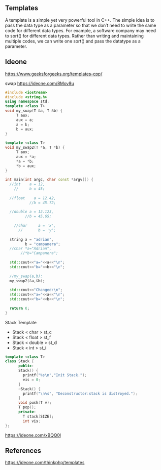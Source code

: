 ## Templates

A template is a simple yet very powerful tool in C++. The simple idea is to pass the data type as a parameter so that we don’t need to write the same code for different data types. For example, a software company may need to sort() for different data types. Rather than writing and maintaining multiple codes, we can write one sort() and pass the datatype as a parameter. 
## 

## Ideone

https://www.geeksforgeeks.org/templates-cpp/

swap https://ideone.com/8Mov8u

```C++
#include <iostream>
#include <string.h>
using namespace std;
template <class T>
void my_swap(T &a, T &b) {
     T aux;
     aux = a;
     a = b;
     b = aux;
}
 
template <class T>
void my_swap2(T *a, T *b) {
     T aux;
     aux = *a;
     *a = *b;
     *b = aux;
}
 
int main(int argc, char const *argv[]) {
  //int    a = 12,
    //     b = 45;
 
  //float    a = 12.42,
           //b = 45.72;
 
  //double a = 12.123,
         //b = 45.65;
 
    //char     a = 'x',
      //       b = 'y';
 
  string a = "adrian",
         b = "campanera";
  //char *a="Adrian",
       //*b="Campanera";
 
  std::cout<<"a="<<a<<"\n";
  std::cout<<"b="<<b<<"\n";
 
  //my_swap(a,b);
  my_swap2(&a,&b);
 
  std::cout<<"Changed:\n";
  std::cout<<"a="<<a<<"\n";
  std::cout<<"b="<<b<<"\n";
 
  return 0;
}

```

Stack Template

* Stack < char > st_c  
* Stack < float > st_f
* Stack < double > st_d
* Stack < int > st_i

```c++
template <class T>
class Stack {
      public:
      Stack() {
        printf("%s\n","Init Stack.");
        vis = 0;
      }
      ~Stack() {
        printf("\n%s", "Deconstructor:stack is distroyed.");
      }
      void push(T v);
      T pop();
      private:
        T stack[SIZE];
        int vis;
};

```
https://ideone.com/xBQQ0l



## References

https://ideone.com/thinkphp/templates
